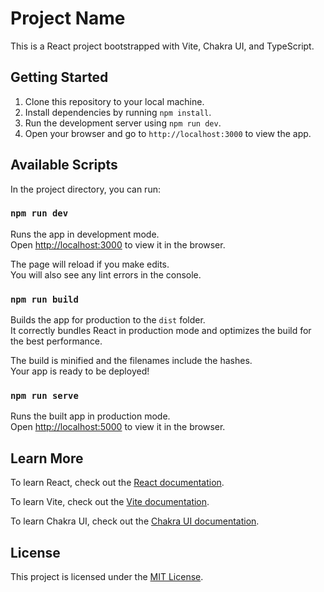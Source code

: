 # Project Name

This is a React project bootstrapped with Vite, Chakra UI, and TypeScript.

## Getting Started

1. Clone this repository to your local machine.
2. Install dependencies by running `npm install`.
3. Run the development server using `npm run dev`.
4. Open your browser and go to `http://localhost:3000` to view the app.

## Available Scripts

In the project directory, you can run: 

### `npm run dev`

Runs the app in development mode.\
Open [http://localhost:3000](http://localhost:3000) to view it in the browser.

The page will reload if you make edits.\
You will also see any lint errors in the console.

### `npm run build`

Builds the app for production to the `dist` folder.\
It correctly bundles React in production mode and optimizes the build for the best performance.

The build is minified and the filenames include the hashes.\
Your app is ready to be deployed!

### `npm run serve`

Runs the built app in production mode.\
Open [http://localhost:5000](http://localhost:5000) to view it in the browser.

## Learn More

To learn React, check out the [React documentation](https://reactjs.org/).

To learn Vite, check out the [Vite documentation](https://vitejs.dev/).

To learn Chakra UI, check out the [Chakra UI documentation](https://chakra-ui.com/).

## License

This project is licensed under the [MIT License](https://opensource.org/licenses/MIT).
